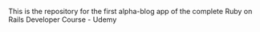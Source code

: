 This is the repository for the first alpha-blog app of the complete Ruby on Rails Developer Course - Udemy
